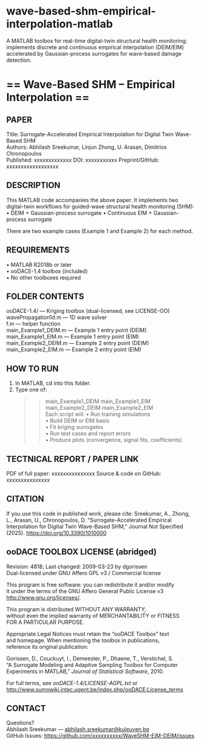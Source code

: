 # wave-based-shm-empirical-interpolation-matlab
A MATLAB toolbox for real-time digital-twin structural health monitoring: implements discrete and continuous empirical interpolation (DEIM/EIM) accelerated by Gaussian-process surrogates for wave-based damage detection.

==
                 Wave-Based SHM – Empirical Interpolation ==
==

PAPER
-----
Title: Surrogate-Accelerated Empirical Interpolation for Digital Twin Wave-Based SHM  
Authors: Abhilash Sreekumar, Linjun Zhong, U. Arasan, Dimitrios Chronopoulos  
Published: xxxxxxxxxxxxx
DOI: xxxxxxxxxxx
Preprint/GitHub: xxxxxxxxxxxxxxxxxx

DESCRIPTION
-----------
This MATLAB code accompanies the above paper. It implements two digital-twin
workflows for guided-wave structural health monitoring (SHM):
  • DEIM + Gaussian-process surrogate
  • Continuous EIM + Gaussian-process surrogate

There are two example cases (Example 1 and Example 2) for each method.

REQUIREMENTS
------------
• MATLAB R2018b or later  
• ooDACE-1.4 toolbox (included)  
• No other toolboxes required  

FOLDER CONTENTS
---------------
ooDACE-1.4/             — Kriging toolbox (dual-licensed, see LICENSE-OO)  
wavePropagation1d.m     — 1D wave solver  
f.m                     — helper function  
main_Example1_DEIM.m    — Example 1 entry point (DEIM)  
main_Example1_EIM.m     — Example 1 entry point (EIM)  
main_Example2_DEIM.m    — Example 2 entry point (DEIM)  
main_Example2_EIM.m     — Example 2 entry point (EIM)  

HOW TO RUN
----------
1. In MATLAB, cd into this folder.  
2. Type one of:
     >> main_Example1_DEIM
     >> main_Example1_EIM
     >> main_Example2_DEIM
     >> main_Example2_EIM  
   Each script will:
     • Run training simulations  
     • Build DEIM or EIM basis  
     • Fit kriging surrogates  
     • Run test cases and report errors  
     • Produce plots (convergence, signal fits, coefficients)  

TECTNICAL REPORT / PAPER LINK
-----------------------------
PDF of full paper: xxxxxxxxxxxxxxx
Source & code on GitHub: xxxxxxxxxxxxxxx

CITATION
--------
If you use this code in published work, please cite:
  Sreekumar, A., Zhong, L., Arasan, U., Chronopoulos, D. 
  “Surrogate-Accelerated Empirical Interpolation for Digital Twin Wave-Based SHM,” 
  Journal Not Specified (2025). https://doi.org/10.3390/1010000  

ooDACE TOOLBOX LICENSE (abridged)
---------------------------------
Revision: 4818; Last changed: 2009-03-23 by dgorissen  
Dual-licensed under GNU Affero GPL v3 / Commercial license  

This program is free software: you can redistribute it and/or modify  
it under the terms of the GNU Affero General Public License v3  
<http://www.gnu.org/licenses/>.  

This program is distributed WITHOUT ANY WARRANTY;  
without even the implied warranty of MERCHANTABILITY or FITNESS  
FOR A PARTICULAR PURPOSE.  

Appropriate Legal Notices must retain the “ooDACE Toolbox” text  
and homepage. When mentioning the toolbox in publications,  
reference its original publication:

  Gorissen, D., Couckuyt, I., Demeester, P., Dhaene, T., Verstichel, S.  
  “A Surrogate Modeling and Adaptive Sampling Toolbox for Computer  
   Experiments in MATLAB,” _Journal of Statistical Software_, 2010.

For full terms, see _ooDACE-1.4/LICENSE-AGPL.txt_ or  
http://www.sumowiki.intec.ugent.be/index.php/ooDACE:License_terms  

CONTACT
-------
Questions?  
  Abhilash Sreekumar — abhilash.sreekumar@kuleuven.be  
  GitHub Issues: https://github.com/xxxxxxxxxx/WaveSHM-EIM-DEIM/issues  
